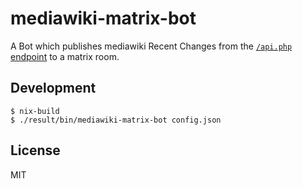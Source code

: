 # mediawiki-matrix-bot


A Bot which publishes mediawiki Recent Changes from the [`/api.php` endpoint](https://nixos.wiki/api.php?action=help&modules=query%2Brecentchanges) to a matrix room.


## Development

```
$ nix-build
$ ./result/bin/mediawiki-matrix-bot config.json
```

## License
MIT
